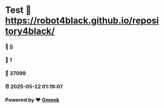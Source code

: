 # Test :link: https://robot4black.github.io/repository4black/ 
### :page_facing_up: [5](https://robot4black.github.io/repository4black//tag.html) 
### :speech_balloon: 1 
### :hibiscus: 37099 
### :alarm_clock: 2025-05-22 01:19:07 
### Powered by :heart: [Gmeek](https://github.com/Meekdai/Gmeek)
